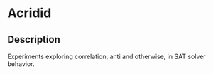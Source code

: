 Acridid
=======

Description
-----------

Experiments exploring correlation, anti and otherwise, in SAT solver behavior.

